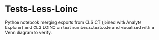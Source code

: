 # Tests-Less-Loinc

Python notebook merging exports from CLS CT (joined with Analyte Explorer) and CLS LOINC on test number/zctestcode and visualized with a Venn diagram to verify.
